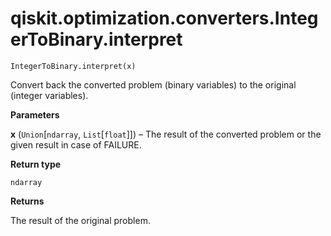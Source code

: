 # qiskit.optimization.converters.IntegerToBinary.interpret

`IntegerToBinary.interpret(x)`

Convert back the converted problem (binary variables) to the original (integer variables).

**Parameters**

**x** (`Union`\[`ndarray`, `List`\[`float`]]) – The result of the converted problem or the given result in case of FAILURE.

**Return type**

`ndarray`

**Returns**

The result of the original problem.
